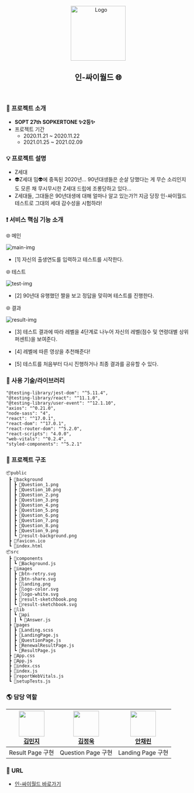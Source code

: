 <p align="center">
    <img src="https://img1.daumcdn.net/thumb/R1280x0/?scode=mtistory2&fname=https%3A%2F%2Fblog.kakaocdn.net%2Fdn%2FE1iyv%2FbtqVqGTz7m0%2FIbqN3uXlk9TjaiUxGoS0Gk%2Fimg.png" alt="Logo" width="150" height="150">
</p>
<h2 align="center">인-싸이월드 🌐</h2>
<br>

### :bookmark_tabs: 프로젝트 소개

- <b>SOPT 27th SOPKERTONE ✨2등✨</b>
- 프로젝트 기간
  - 2020.11.21 ~ 2020.11.22
  - 2021.01.25 ~ 2021.02.09

### 💡 프로젝트 설명

- Z세대
- 👽Z세대 밈👽에 중독된 2020년...
  90년대생들은 순살 당했다는 게 무슨 소리인지도
  모른 채 무시무시한 Z세대 드립에 조롱당하고 있다...
- Z세대들, 그대들은 90년대생에 대해 얼마나 알고 있는가?!
  지금 당장 인-싸이월드 테스트로 그대의 세대 감수성을 시험하라!

### :exclamation: 서비스 핵심 기능 소개

🌐 메인 

![main-img](https://img1.daumcdn.net/thumb/R1280x0/?scode=mtistory2&fname=https%3A%2F%2Fblog.kakaocdn.net%2Fdn%2Fdo0RJ7%2FbtqWxfn6UuH%2FoHKy18f6qAZGDjIYEdtgM0%2Fimg.gif)

- [1] 자신의 출생연도를 입력하고 테스트를 시작한다.

🌐 테스트

![test-img](https://img1.daumcdn.net/thumb/R1280x0/?scode=mtistory2&fname=https%3A%2F%2Fblog.kakaocdn.net%2Fdn%2FbkICo3%2FbtqWxf2JHik%2FbngIYOLkgh84Ps5XzwGSzk%2Fimg.gif)

- [2] 90년대 유행했던 짤을 보고 정답을 맞히며 테스트를 진행한다.


🌐 결과

![result-img](https://img1.daumcdn.net/thumb/R1280x0/?scode=mtistory2&fname=https%3A%2F%2Fblog.kakaocdn.net%2Fdn%2FbtboD7%2FbtqWGLe858D%2FGi6hxZnjwUK6jWXPBZ28FK%2Fimg.gif)

- [3] 테스트 결과에 따라 레벨을 4단계로 나누어 자신의 레벨(점수 및 연령대별 상위 퍼센트)을 보여준다.

- [4] 레벨에 따른 영상을 추천해준다!

- [5] 테스트를 처음부터 다시 진행하거나 최종 결과를 공유할 수 있다.

### :closed_book: 사용 기술/라이브러리

```
"@testing-library/jest-dom": "^5.11.4",
"@testing-library/react": "^11.1.0",
"@testing-library/user-event": "^12.1.10",
"axios": "^0.21.0",
"node-sass": "4",
"react": "^17.0.1",
"react-dom": "^17.0.1",
"react-router-dom": "^5.2.0",
"react-scripts": "4.0.0",
"web-vitals": "^0.2.4",
"styled-components": "^5.2.1"
```

### 📂 프로젝트 구조

```
📦public
 ┣ 📂background
 ┃ ┣ 📜Question_1.png
 ┃ ┣ 📜Question_10.png
 ┃ ┣ 📜Question_2.png
 ┃ ┣ 📜Question_3.png
 ┃ ┣ 📜Question_4.png
 ┃ ┣ 📜Question_5.png
 ┃ ┣ 📜Question_6.png
 ┃ ┣ 📜Question_7.png
 ┃ ┣ 📜Question_8.png
 ┃ ┣ 📜Question_9.png
 ┃ ┗ 📜result-background.png
 ┣ 📜favicon.ico
 ┗ 📜index.html
📦src
 ┣ 📂components
 ┃ ┗ 📜Background.js
 ┣ 📂images
 ┃ ┣ 📜btn-retry.svg
 ┃ ┣ 📜btn-share.svg
 ┃ ┣ 📜landing.png
 ┃ ┣ 📜logo-color.svg
 ┃ ┣ 📜logo-white.svg
 ┃ ┣ 📜result-sketchbook.png
 ┃ ┗ 📜result-sketchbook.svg
 ┣ 📂lib
 ┃ ┗ 📂api
 ┃ ┃ ┗ 📜Answer.js
 ┣ 📂pages
 ┃ ┣ 📜Landing.scss
 ┃ ┣ 📜LandingPage.js
 ┃ ┣ 📜QuestionPage.js
 ┃ ┣ 📜RenewalResultPage.js
 ┃ ┗ 📜ResultPage.js
 ┣ 📜App.css
 ┣ 📜App.js
 ┣ 📜index.css
 ┣ 📜index.js
 ┣ 📜reportWebVitals.js
 ┗ 📜setupTests.js
```

### :earth_americas: 담당 역할

| <img src="https://avatars1.githubusercontent.com/u/48766355?s=460&u=0419d273d1a31539ee4f1151cdacb6fefd45dacc&v=4" width="70" height="70"><br>[김민지](https://github.com/mnxmnz) | <img src="https://avatars.githubusercontent.com/u/54431522?s=460&u=2202642a1809a52fa34f00e580e6d6ab5796a92b&v=4" width="70" height="70"><br>[김정욱](https://github.com/guno517) | <img src="https://avatars.githubusercontent.com/u/72637095?s=460&u=b6afb83e8ef6b983585d545e3456a6b80b238357&v=4" width="70" height="70"><br>[안채린](https://github.com/th0532) |
| :------------------------------------------------------------------------------------------------------------------------------------------------------------------------------: | :------------------------------------------------------------------------------------------------------------------------------------------------------------------------------: | :-----------------------------------------------------------------------------------------------------------------------------------------------------------------------------: |
|                                                                                 Result Page 구현                                                                                 |                                                                                Question Page 구현                                                                                |                                                                                Landing Page 구현                                                                                |

### :link: URL

- [인-싸이월드 바로가기](https://in-cyworld.vercel.app/)
